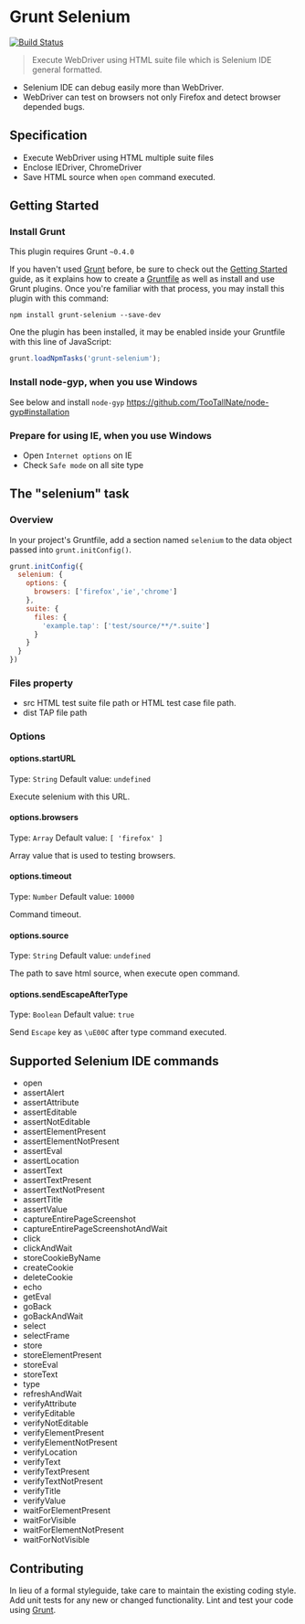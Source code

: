 # Grunt Selenium
[![Build Status](https://travis-ci.org/sideroad/grunt-selenium.png?branch=master)](https://travis-ci.org/sideroad/grunt-selenium)
> Execute WebDriver using HTML suite file which is Selenium IDE general formatted.
- Selenium IDE can debug easily more than WebDriver.
- WebDriver can test on browsers not only Firefox and detect browser depended bugs.

## Specification
- Execute WebDriver using HTML multiple suite files
- Enclose IEDriver, ChromeDriver
- Save HTML source when `open` command executed.

## Getting Started

### Install Grunt
This plugin requires Grunt `~0.4.0`

If you haven't used [Grunt](http://gruntjs.com/) before, be sure to check out the [Getting Started](http://gruntjs.com/getting-started) guide, as it explains how to create a [Gruntfile](http://gruntjs.com/sample-gruntfile) as well as install and use Grunt plugins. Once you're familiar with that process, you may install this plugin with this command:

```shell
npm install grunt-selenium --save-dev
```

One the plugin has been installed, it may be enabled inside your Gruntfile with this line of JavaScript:

```js
grunt.loadNpmTasks('grunt-selenium');
```

### Install node-gyp, when you use Windows
See below and install `node-gyp`
https://github.com/TooTallNate/node-gyp#installation

### Prepare for using IE, when you use Windows
  + Open `Internet options` on IE
  + Check `Safe mode` on all site type

## The "selenium" task

### Overview
In your project's Gruntfile, add a section named `selenium` to the data object passed into `grunt.initConfig()`.

```js
grunt.initConfig({
  selenium: {
    options: {
      browsers: ['firefox','ie','chrome']
    },
    suite: {
      files: {
        'example.tap': ['test/source/**/*.suite']
      }
    }
  }
})
```

### Files property
-  src
 HTML test suite file path or HTML test case file path.
-  dist
 TAP file path

### Options

#### options.startURL
Type: `String`
Default value: `undefined`

Execute selenium with this URL.

#### options.browsers
Type: `Array`
Default value: `[ 'firefox' ]`

Array value that is used to testing browsers.

#### options.timeout
Type: `Number`
Default value: `10000`

Command timeout.

#### options.source
Type: `String`
Default value: `undefined`

The path to save html source, when execute open command.

#### options.sendEscapeAfterType
Type: `Boolean`
Default value: `true`

Send `Escape` key as `\uE00C` after type command executed.

## Supported Selenium IDE commands
  - open
  - assertAlert
  - assertAttribute
  - assertEditable
  - assertNotEditable
  - assertElementPresent
  - assertElementNotPresent
  - assertEval
  - assertLocation
  - assertText
  - assertTextPresent
  - assertTextNotPresent
  - assertTitle
  - assertValue
  - captureEntirePageScreenshot
  - captureEntirePageScreenshotAndWait
  - click
  - clickAndWait
  - storeCookieByName
  - createCookie
  - deleteCookie
  - echo
  - getEval
  - goBack
  - goBackAndWait
  - select
  - selectFrame
  - store
  - storeElementPresent
  - storeEval
  - storeText
  - type
  - refreshAndWait
  - verifyAttribute
  - verifyEditable
  - verifyNotEditable
  - verifyElementPresent
  - verifyElementNotPresent
  - verifyLocation
  - verifyText
  - verifyTextPresent
  - verifyTextNotPresent
  - verifyTitle
  - verifyValue
  - waitForElementPresent
  - waitForVisible
  - waitForElementNotPresent
  - waitForNotVisible

## Contributing
In lieu of a formal styleguide, take care to maintain the existing coding style. Add unit tests for any new or changed functionality. Lint and test your code using [Grunt](http://gruntjs.com/).

